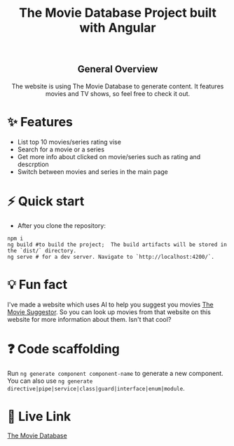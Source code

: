 <h1 align="center"> The Movie Database Project built with Angular </h1> 
<div align="center">
<br/>
<!-- This project was generated with [Angular CLI](https://github.com/angular/angular-cli) version 14.2.6. -->

## General Overview
The website is using The Movie Database to generate content. It features movies and TV shows, so feel free to check it out.
<!-- The application will automatically reload if you change any of the source files. -->
</div>

# ✨ Features
- List top 10 movies/series rating vise
- Search for a movie or a series
- Get more info about clicked on movie/series such as rating and descrption 
- Switch between movies and series in the main page

# ⚡️ Quick start
- After you clone the repository:

```
npm i
ng build #to build the project;  The build artifacts will be stored in the `dist/` directory.
ng serve # for a dev server. Navigate to `http://localhost:4200/`. 
```

# 💡 Fun fact
I've made a website which uses AI to help you suggest you movies [The Movie Suggestor](https://the-movie-app-tawny.vercel.app/sign-in). So you can look up movies from that website on this website for more information about them. Isn't that cool?

# ❓ Code scaffolding

Run `ng generate component component-name` to generate a new component. You can also use `ng generate directive|pipe|service|class|guard|interface|enum|module`.

# 🚀 Live Link
[The Movie Database](https://the-movie-db-project-omega.vercel.app/)
